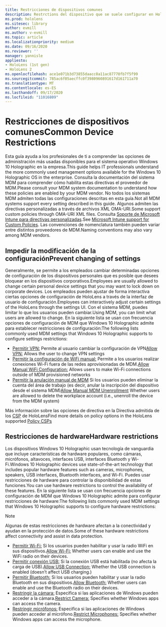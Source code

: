 ```yaml
---
title: Restricciones de dispositivos comunes
description: Restrctions del dispositivo que se suele configurar en HoloLens.
ms.prod: hololens
ms.sitesec: library
author: evmill
ms.author: v-evmill
ms.topic: article
ms.localizationpriority: medium
ms.date: 09/16/2020
ms.reviewer: ''
manager: yannisle
appliesto:
- HoloLens (1st gen)
- HoloLens 2
ms.openlocfilehash: ace1e071b3d73855daacc8a11ac87770fb7f5f99
ms.sourcegitcommit: 785ac6f05aecffc0f3980960891617d161711a70
ms.translationtype: MT
ms.contentlocale: es-ES
ms.lasthandoff: 09/17/2020
ms.locfileid: "11016809"
---
```

# <span data-ttu-id="6c790-103">Restricciones de dispositivos comunes</span><span class="sxs-lookup"><span data-stu-id="6c790-103">Common Device Restrictions</span></span> 

<span data-ttu-id="6c790-104">Esta guía ayuda a los profesionales de ti a comprender las opciones de administración más usadas disponibles para el sistema operativo Windows 10 Holographic en la empresa.</span><span class="sxs-lookup"><span data-stu-id="6c790-104">This guide helps IT professionals understand the more commonly used management options available for the Windows 10 Holographic OS in the enterprise.</span></span> <span data-ttu-id="6c790-105">Consulta la documentación del sistema MDM para comprender cómo habilita estas directivas el proveedor de MDM.</span><span class="sxs-lookup"><span data-stu-id="6c790-105">Please consult your MDM system documentation to understand how these policies are enabled by your MDM vendor.</span></span> <span data-ttu-id="6c790-106">No todos los sistemas MDM admiten todas las configuraciones descritas en esta guía.</span><span class="sxs-lookup"><span data-stu-id="6c790-106">Not all MDM systems support every setting described in this guide.</span></span> <span data-ttu-id="6c790-107">Algunos admiten las directivas personalizadas a través de archivos XML OMA-URI.</span><span class="sxs-lookup"><span data-stu-id="6c790-107">Some support custom policies through OMA-URI XML files.</span></span> <span data-ttu-id="6c790-108">Consulta [Soporte de Microsoft Intune para directivas personalizadas](https://docs.microsoft.com/mem/intune/configuration/custom-settings-windows-10).</span><span class="sxs-lookup"><span data-stu-id="6c790-108">See [Microsoft Intune support for Custom Policies](https://docs.microsoft.com/mem/intune/configuration/custom-settings-windows-10).</span></span> <span data-ttu-id="6c790-109">Las convenciones de nomenclatura también pueden variar entre distintos proveedores de MDM.</span><span class="sxs-lookup"><span data-stu-id="6c790-109">Naming conventions may also vary among MDM vendors.</span></span>

## <span data-ttu-id="6c790-110">Impedir la modificación de la configuración</span><span class="sxs-lookup"><span data-stu-id="6c790-110">Prevent changing of settings</span></span>
<span data-ttu-id="6c790-111">Generalmente, se permite a los empleados cambiar determinadas opciones de configuración de los dispositivos personales que es posible que desees bloquear en los dispositivos corporativos.</span><span class="sxs-lookup"><span data-stu-id="6c790-111">Employees are usually allowed to change certain personal device settings that you may want to lock down on corporate devices.</span></span> <span data-ttu-id="6c790-112">Los empleados pueden ajustar de forma interactiva ciertas opciones de configuración de HoloLens a través de la interfaz de usuario de configuración.</span><span class="sxs-lookup"><span data-stu-id="6c790-112">Employees can interactively adjust certain settings of the HoloLens through the settings UI.</span></span> <span data-ttu-id="6c790-113">Con el sistema MDM, puedes limitar lo que los usuarios pueden cambiar.</span><span class="sxs-lookup"><span data-stu-id="6c790-113">Using MDM, you can limit what users are allowed to change.</span></span> <span data-ttu-id="6c790-114">En la siguiente lista se usan con frecuencia opciones de configuración de MDM que Windows 10 Holographic admite para establecer restricciones de configuración:</span><span class="sxs-lookup"><span data-stu-id="6c790-114">The following lists commonly used MDM settings that Windows 10 Holographic supports to configure settings restrictions:</span></span>
-   <span data-ttu-id="6c790-115">[Permitir VPN:](https://docs.microsoft.com/windows/client-management/mdm/policy-csp-settings#settings-allowvpn) Permite al usuario cambiar la configuración de VPN</span><span class="sxs-lookup"><span data-stu-id="6c790-115">[Allow VPN:](https://docs.microsoft.com/windows/client-management/mdm/policy-csp-settings#settings-allowvpn) Allows the user to change VPN settings</span></span>
-   <span data-ttu-id="6c790-116">[Permitir la configuración de WiFi manual:](https://docs.microsoft.com/windows/client-management/mdm/policy-csp-wifi#wifi-allowmanualwificonfiguration) Permite a los usuarios realizar conexiones Wi-Fi fuera de las redes aprovisionadas de MDM.</span><span class="sxs-lookup"><span data-stu-id="6c790-116">[Allow Manual WiFi Configuration:](https://docs.microsoft.com/windows/client-management/mdm/policy-csp-wifi#wifi-allowmanualwificonfiguration) Allows users to make Wi-Fi connections outside of MDM provisioned networks</span></span>
-   <span data-ttu-id="6c790-117">[Permitir la anulación manual de MDM](https://docs.microsoft.com/windows/client-management/mdm/policy-csp-experience#experience-allowmanualmdmunenrollment) Si los usuarios pueden eliminar la cuenta del área de trabajo (es decir, anular la inscripción del dispositivo desde el sistema MDM)</span><span class="sxs-lookup"><span data-stu-id="6c790-117">[Allow Manual MDM Unenrollment](https://docs.microsoft.com/windows/client-management/mdm/policy-csp-experience#experience-allowmanualmdmunenrollment) Whether users are allowed to delete the workplace account (i.e., unenroll the device from the MDM system)</span></span>

<span data-ttu-id="6c790-118">Más información sobre las opciones de directiva en la Directiva admitida de los [CSP](https://docs.microsoft.com/windows/client-management/mdm/policy-csps-supported-by-hololens2) de HoloLens</span><span class="sxs-lookup"><span data-stu-id="6c790-118">Find more details on policy options in the HoloLens supported [Policy CSPs](https://docs.microsoft.com/windows/client-management/mdm/policy-csps-supported-by-hololens2)</span></span>

## <span data-ttu-id="6c790-119">Restricciones de hardware</span><span class="sxs-lookup"><span data-stu-id="6c790-119">Hardware restrictions</span></span>
<span data-ttu-id="6c790-120">Los dispositivos Windows 10 Holographic usan tecnología de vanguardia que incluye características de hardware populares, como cámaras, micrófonos, altavoces, interfaces USB, interfaces Bluetooth y Wi-Fi.</span><span class="sxs-lookup"><span data-stu-id="6c790-120">Windows 10 Holographic devices use state-of-the-art technology that includes popular hardware features such as cameras, microphones, speakers, USB interfaces, Bluetooth interfaces, and Wi-Fi.</span></span> <span data-ttu-id="6c790-121">Puedes usar restricciones de hardware para controlar la disponibilidad de estas funciones.</span><span class="sxs-lookup"><span data-stu-id="6c790-121">You can use hardware restrictions to control the availability of these features.</span></span>
<span data-ttu-id="6c790-122">En la siguiente lista se usan con frecuencia opciones de configuración de MDM que Windows 10 Holographic admite para configurar restricciones de hardware:</span><span class="sxs-lookup"><span data-stu-id="6c790-122">The following lists commonly used MDM settings that Windows 10 Holographic supports to configure hardware restrictions:</span></span>

> [!NOTE]
> <span data-ttu-id="6c790-123">Algunas de estas restricciones de hardware afectan a la conectividad y ayudan en la protección de datos.</span><span class="sxs-lookup"><span data-stu-id="6c790-123">Some of these hardware restrictions affect connectivity and assist in data protection.</span></span>

-   <span data-ttu-id="6c790-124">[Permitir Wi-Fi:](https://docs.microsoft.com/windows/client-management/mdm/policy-csp-wifi#wifi-allowwifi) Si los usuarios pueden habilitar y usar la radio WiFi en sus dispositivos.</span><span class="sxs-lookup"><span data-stu-id="6c790-124">[Allow Wi-Fi:](https://docs.microsoft.com/windows/client-management/mdm/policy-csp-wifi#wifi-allowwifi) Whether users can enable and use the WiFi radio on their devices.</span></span>
-   <span data-ttu-id="6c790-125">[Permitir conexión USB:](https://docs.microsoft.com/windows/client-management/mdm/policy-csp-connectivity#connectivity-allowusbconnection) Si la conexión USB está habilitada (no afecta la carga de USB).</span><span class="sxs-lookup"><span data-stu-id="6c790-125">[Allow USB Connection:](https://docs.microsoft.com/windows/client-management/mdm/policy-csp-connectivity#connectivity-allowusbconnection) Whether the USB connection is enabled (doesn’t affect USB charging.)</span></span>
-   <span data-ttu-id="6c790-126">[Permitir Bluetooth:](https://docs.microsoft.com/windows/client-management/mdm/policy-csp-connectivity#connectivity-allowbluetooth) Si los usuarios pueden habilitar y usar la radio Bluetooth en sus dispositivos.</span><span class="sxs-lookup"><span data-stu-id="6c790-126">[Allow Bluetooth:](https://docs.microsoft.com/windows/client-management/mdm/policy-csp-connectivity#connectivity-allowbluetooth) Whether users can enable and use the Bluetooth radio on their devices.</span></span>
-   <span data-ttu-id="6c790-127">[Restringir la cámara:](https://docs.microsoft.com/windows/client-management/mdm/policy-csp-privacy#privacy-letappsaccesscamera) Especifica si las aplicaciones de Windows pueden acceder a la cámara.</span><span class="sxs-lookup"><span data-stu-id="6c790-127">[Restrict Camera:](https://docs.microsoft.com/windows/client-management/mdm/policy-csp-privacy#privacy-letappsaccesscamera) Specifies whether Windows apps can access the camera.</span></span>
-   <span data-ttu-id="6c790-128">[Restringir micrófonos:](https://docs.microsoft.com/windows/client-management/mdm/policy-csp-privacy#privacy-letappsaccessmicrophone) Especifica si las aplicaciones de Windows pueden acceder al micrófono.</span><span class="sxs-lookup"><span data-stu-id="6c790-128">[Restrict Microphones:](https://docs.microsoft.com/windows/client-management/mdm/policy-csp-privacy#privacy-letappsaccessmicrophone) Specifies whether Windows apps can access the microphone.</span></span>
